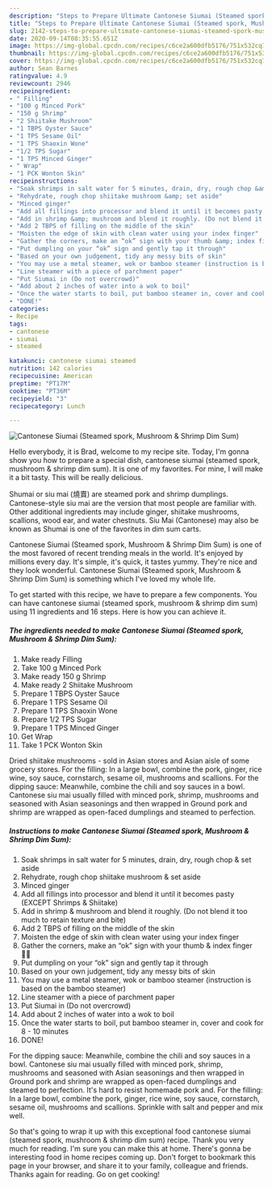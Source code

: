 ```yaml
---
description: "Steps to Prepare Ultimate Cantonese Siumai (Steamed spork, Mushroom &amp;amp; Shrimp Dim Sum)"
title: "Steps to Prepare Ultimate Cantonese Siumai (Steamed spork, Mushroom &amp;amp; Shrimp Dim Sum)"
slug: 2142-steps-to-prepare-ultimate-cantonese-siumai-steamed-spork-mushroom-and-amp-shrimp-dim-sum
date: 2020-09-14T08:35:55.651Z
image: https://img-global.cpcdn.com/recipes/c6ce2a600dfb5176/751x532cq70/cantonese-siumai-steamed-spork-mushroom-shrimp-dim-sum-recipe-main-photo.jpg
thumbnail: https://img-global.cpcdn.com/recipes/c6ce2a600dfb5176/751x532cq70/cantonese-siumai-steamed-spork-mushroom-shrimp-dim-sum-recipe-main-photo.jpg
cover: https://img-global.cpcdn.com/recipes/c6ce2a600dfb5176/751x532cq70/cantonese-siumai-steamed-spork-mushroom-shrimp-dim-sum-recipe-main-photo.jpg
author: Sean Barnes
ratingvalue: 4.9
reviewcount: 2946
recipeingredient:
- " Filling"
- "100 g Minced Pork"
- "150 g Shrimp"
- "2 Shiitake Mushroom"
- "1 TBPS Oyster Sauce"
- "1 TPS Sesame Oil"
- "1 TPS Shaoxin Wone"
- "1/2 TPS Sugar"
- "1 TPS Minced Ginger"
- " Wrap"
- "1 PCK Wonton Skin"
recipeinstructions:
- "Soak shrimps in salt water for 5 minutes, drain, dry, rough chop &amp; set aside"
- "Rehydrate, rough chop shiitake mushroom &amp; set aside"
- "Minced ginger"
- "Add all fillings into processor and blend it until it becomes pasty (EXCEPT Shrimps &amp; Shiitake)"
- "Add in shrimp &amp; mushroom and blend it roughly. (Do not blend it too much to retain texture and bite)"
- "Add 2 TBPS of filling on the middle of the skin"
- "Moisten the edge of skin with clean water using your index finger"
- "Gather the corners, make an “ok” sign with your thumb &amp; index finger 👌🏽"
- "Put dumpling on your “ok” sign and gently tap it through"
- "Based on your own judgement, tidy any messy bits of skin"
- "You may use a metal steamer, wok or bamboo steamer (instruction is based on the bamboo steamer)"
- "Line steamer with a piece of parchment paper"
- "Put Siumai in (Do not overcrowd)"
- "Add about 2 inches of water into a wok to boil"
- "Once the water starts to boil, put bamboo steamer in, cover and cook for 8 - 10 minutes"
- "DONE!"
categories:
- Recipe
tags:
- cantonese
- siumai
- steamed

katakunci: cantonese siumai steamed 
nutrition: 142 calories
recipecuisine: American
preptime: "PT17M"
cooktime: "PT36M"
recipeyield: "3"
recipecategory: Lunch

---
```



![Cantonese Siumai (Steamed spork, Mushroom &amp; Shrimp Dim Sum)](https://img-global.cpcdn.com/recipes/c6ce2a600dfb5176/751x532cq70/cantonese-siumai-steamed-spork-mushroom-shrimp-dim-sum-recipe-main-photo.jpg)

Hello everybody, it is Brad, welcome to my recipe site. Today, I'm gonna show you how to prepare a special dish, cantonese siumai (steamed spork, mushroom &amp; shrimp dim sum). It is one of my favorites. For mine, I will make it a bit tasty. This will be really delicious.

Shumai or siu mai (燒賣) are steamed pork and shrimp dumplings. Cantonese-style siu mai are the version that most people are familiar with. Other additional ingredients may include ginger, shiitake mushrooms, scallions, wood ear, and water chestnuts. Siu Mai (Cantonese) may also be known as Shumai is one of the favorites in dim sum carts.

Cantonese Siumai (Steamed spork, Mushroom &amp; Shrimp Dim Sum) is one of the most favored of recent trending meals in the world. It's enjoyed by millions every day. It's simple, it's quick, it tastes yummy. They're nice and they look wonderful. Cantonese Siumai (Steamed spork, Mushroom &amp; Shrimp Dim Sum) is something which I've loved my whole life.


To get started with this recipe, we have to prepare a few components. You can have cantonese siumai (steamed spork, mushroom &amp; shrimp dim sum) using 11 ingredients and 16 steps. Here is how you can achieve it.

<!--inarticleads1-->

##### The ingredients needed to make Cantonese Siumai (Steamed spork, Mushroom &amp; Shrimp Dim Sum):

1. Make ready  Filling
1. Take 100 g Minced Pork
1. Make ready 150 g Shrimp
1. Make ready 2 Shiitake Mushroom
1. Prepare 1 TBPS Oyster Sauce
1. Prepare 1 TPS Sesame Oil
1. Prepare 1 TPS Shaoxin Wone
1. Prepare 1/2 TPS Sugar
1. Prepare 1 TPS Minced Ginger
1. Get  Wrap
1. Take 1 PCK Wonton Skin


Dried shiitake mushrooms - sold in Asian stores and Asian aisle of some grocery stores. For the filling: In a large bowl, combine the pork, ginger, rice wine, soy sauce, cornstarch, sesame oil, mushrooms and scallions. For the dipping sauce: Meanwhile, combine the chili and soy sauces in a bowl. Cantonese siu mai usually filled with minced pork, shrimp, mushrooms and seasoned with Asian seasonings and then wrapped in Ground pork and shrimp are wrapped as open-faced dumplings and steamed to perfection. 

<!--inarticleads2-->

##### Instructions to make Cantonese Siumai (Steamed spork, Mushroom &amp; Shrimp Dim Sum):

1. Soak shrimps in salt water for 5 minutes, drain, dry, rough chop &amp; set aside
1. Rehydrate, rough chop shiitake mushroom &amp; set aside
1. Minced ginger
1. Add all fillings into processor and blend it until it becomes pasty (EXCEPT Shrimps &amp; Shiitake)
1. Add in shrimp &amp; mushroom and blend it roughly. (Do not blend it too much to retain texture and bite)
1. Add 2 TBPS of filling on the middle of the skin
1. Moisten the edge of skin with clean water using your index finger
1. Gather the corners, make an “ok” sign with your thumb &amp; index finger 👌🏽
1. Put dumpling on your “ok” sign and gently tap it through
1. Based on your own judgement, tidy any messy bits of skin
1. You may use a metal steamer, wok or bamboo steamer (instruction is based on the bamboo steamer)
1. Line steamer with a piece of parchment paper
1. Put Siumai in (Do not overcrowd)
1. Add about 2 inches of water into a wok to boil
1. Once the water starts to boil, put bamboo steamer in, cover and cook for 8 - 10 minutes
1. DONE!


For the dipping sauce: Meanwhile, combine the chili and soy sauces in a bowl. Cantonese siu mai usually filled with minced pork, shrimp, mushrooms and seasoned with Asian seasonings and then wrapped in Ground pork and shrimp are wrapped as open-faced dumplings and steamed to perfection. It&#39;s hard to resist homemade pork and. For the filling: In a large bowl, combine the pork, ginger, rice wine, soy sauce, cornstarch, sesame oil, mushrooms and scallions. Sprinkle with salt and pepper and mix well. 

So that's going to wrap it up with this exceptional food cantonese siumai (steamed spork, mushroom &amp; shrimp dim sum) recipe. Thank you very much for reading. I'm sure you can make this at home. There's gonna be interesting food in home recipes coming up. Don't forget to bookmark this page in your browser, and share it to your family, colleague and friends. Thanks again for reading. Go on get cooking!
